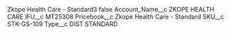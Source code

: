 <?xml version="1.0" encoding="UTF-8"?>
<CustomMetadata xmlns="http://soap.sforce.com/2006/04/metadata" xmlns:xsi="http://www.w3.org/2001/XMLSchema-instance" xmlns:xsd="http://www.w3.org/2001/XMLSchema">
    <label>Zkope Health Care - Standard3</label>
    <protected>false</protected>
    <values>
        <field>Account_Name__c</field>
        <value xsi:type="xsd:string">ZKOPE HEALTH CARE</value>
    </values>
    <values>
        <field>IFU__c</field>
        <value xsi:type="xsd:string">MT25308</value>
    </values>
    <values>
        <field>Pricebook__c</field>
        <value xsi:type="xsd:string">Zkope Health Care - Standard</value>
    </values>
    <values>
        <field>SKU__c</field>
        <value xsi:type="xsd:string">STK-GS-109</value>
    </values>
    <values>
        <field>Type__c</field>
        <value xsi:type="xsd:string">DIST STANDARD</value>
    </values>
</CustomMetadata>

